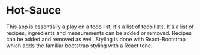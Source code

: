 # Hot-Sauce

This app is essentially a play on a todo list, it's a list of todo lists.  It's a list of recipes,
ingredients and measurements can be added or removed.  Recipes can be added and removed as well.
Styling is done with React-Bootstrap which adds the familiar bootstrap styling with a React tone.
